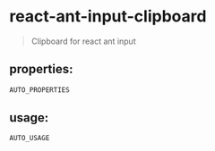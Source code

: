# react-ant-input-clipboard
> Clipboard for react ant input


## properties:
```javascript
AUTO_PROPERTIES
```

## usage:
```jsx
AUTO_USAGE
```
